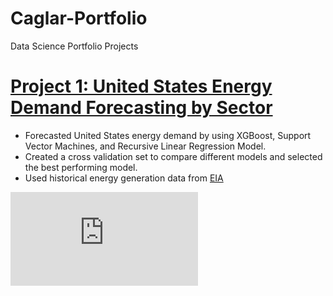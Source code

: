 # Caglar-Portfolio
Data Science Portfolio Projects

# [Project 1: United States Energy Demand Forecasting by Sector](https://github.com/Varcin/Business-Problems/tree/master/054_energy_forecast_xgboost)
* Forecasted United States energy demand by using XGBoost, Support Vector Machines, and Recursive Linear Regression Model. 
* Created a cross validation set to compare different models and selected the best performing model.  
* Used historical energy generation data from [EIA](https://www.eia.gov/electricity/data/browser/)

![](https://github.com/Varcin/Caglar-Portfolio/blob/main/images/results_plot.html)
